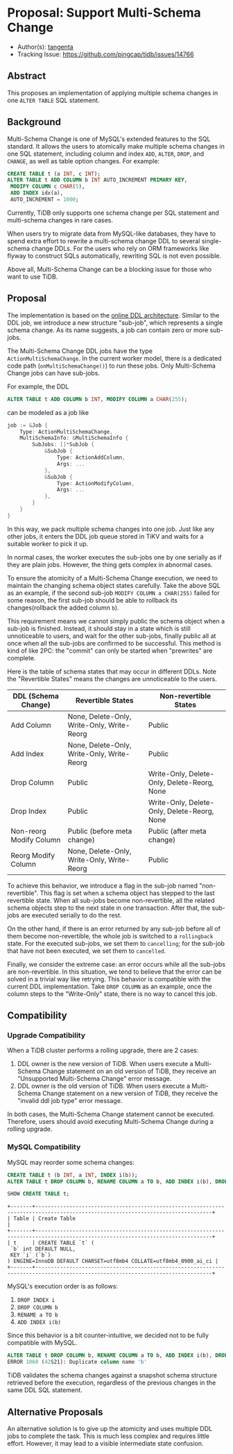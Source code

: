 # Proposal: Support Multi-Schema Change

- Author(s): [tangenta](https://github.com/tangenta)
- Tracking Issue: https://github.com/pingcap/tidb/issues/14766

## Abstract

This proposes an implementation of applying multiple schema changes in one `ALTER TABLE` SQL statement.

## Background

Multi-Schema Change is one of MySQL's extended features to the SQL standard. It allows the users to atomically make multiple schema changes in one SQL statement, including column and index `ADD`, `ALTER`, `DROP`, and `CHANGE`, as well as table option changes. For example:

```sql
CREATE TABLE t (a INT, c INT);
ALTER TABLE t ADD COLUMN b INT AUTO_INCREMENT PRIMARY KEY, 
 MODIFY COLUMN c CHAR(5),
 ADD INDEX idx(a),
 AUTO_INCREMENT = 1000;
```

Currently, TiDB only supports one schema change per SQL statement and multi-schema changes in rare cases.

When users try to migrate data from MySQL-like databases, they have to spend extra effort to rewrite a multi-schema change DDL to several single-schema change DDLs. For the users who rely on ORM frameworks like flyway to construct SQLs automatically, rewriting SQL is not even possible.

Above all, Multi-Schema Change can be a blocking issue for those who want to use TiDB.

## Proposal

The implementation is based on the [online DDL architecture](https://github.com/pingcap/tidb/blob/e0c461a84cf4ad55c7b51c3f9db7f7b9ba51bb62/docs/design/2018-10-08-online-DDL.md). Similar to the DDL job, we introduce a new structure "sub-job", which represents a single schema change. As its name suggests, a job can contain zero or more sub-jobs.

The Multi-Schema Change DDL jobs have the type `ActionMultiSchemaChange`. In the current worker model, there is a dedicated code path (`onMultiSchemaChange()`) to run these jobs. Only Multi-Schema Change jobs can have sub-jobs.

For example, the DDL

```SQL
ALTER TABLE t ADD COLUMN b INT, MODIFY COLUMN a CHAR(255);
```

can be modeled as a job like

```go
job := &Job {
    Type: ActionMultiSchemaChange,
    MultiSchemaInfo: &MultiSchemaInfo {
        SubJobs: []*SubJob {
            &SubJob {
                Type: ActionAddColumn,
                Args: ...
            },
            &SubJob {
                Type: ActionModifyColumn,
                Args: ...
            },
        }
    } 
}
```

In this way, we pack multiple schema changes into one job. Just like any other jobs, it enters the DDL job queue stored in TiKV and waits for a suitable worker to pick it up.

In normal cases, the worker executes the sub-jobs one by one serially as if they are plain jobs. However, the thing gets complex in abnormal cases.

To ensure the atomicity of a Multi-Schema Change execution, we need to maintain the changing schema object states carefully. Take the above SQL as an example, if the second sub-job `MODIFY COLUMN a CHAR(255)` failed for some reason, the first sub-job should be able to rollback its changes(rollback the added column `b`).

This requirement means we cannot simply public the schema object when a sub-job is finished. Instead, it should stay in a state which is still unnoticeable to users, and wait for the other sub-jobs, finally public all at once when all the sub-jobs are confirmed to be successful. This method is kind of like 2PC: the "commit" can only be started when "prewrites" are complete.

Here is the table of schema states that may occur in different DDLs. Note the "Revertible States" means the changes are unnoticeable to the users.

| DDL (Schema Change)     | Revertible States                          | Non-revertible States                       |
|-------------------------|--------------------------------------------|---------------------------------------------|
| Add Column              | None, Delete-Only, Write-Only, Write-Reorg | Public                                      |
| Add Index               | None, Delete-Only, Write-Only, Write-Reorg | Public                                      |
| Drop Column             | Public                                     | Write-Only, Delete-Only, Delete-Reorg, None |
| Drop Index              | Public                                     | Write-Only, Delete-Only, Delete-Reorg, None |
| Non-reorg Modify Column | Public (before meta change)                | Public (after meta change)                  |
| Reorg Modify Column     | None, Delete-Only, Write-Only, Write-Reorg | Public                                      |

To achieve this behavior, we introduce a flag in the sub-job named "non-revertible". This flag is set when a schema object has stepped to the last revertible state. When all sub-jobs become non-revertible, all the related schema objects step to the next state in one transaction. After that, the sub-jobs are executed serially to do the rest.

On the other hand, if there is an error returned by any sub-job before all of them become non-revertible, the whole job is switched to a `rollingback` state. For the executed sub-jobs, we set them to `cancelling`; for the sub-job that have not been executed, we set them to `cancelled`.

Finally, we consider the extreme case: an error occurs while all the sub-jobs are non-revertible. In this situation, we tend to believe that the error can be solved in a trivial way like retrying. This behavior is compatible with the current DDL implementation. Take `DROP COLUMN` as an example, once the column steps to the "Write-Only" state, there is no way to cancel this job.

## Compatibility

### Upgrade Compatibility

When a TiDB cluster performs a rolling upgrade, there are 2 cases:

1. DDL owner is the new version of TiDB. When users execute a Multi-Schema Change statement on an old version of TiDB, they receive an "Unsupported Multi-Schema Change" error message.
2. DDL owner is the old version of TiDB. When users execute a Multi-Schema Change statement on a new version of TiDB, they receive the "invalid ddl job type" error message.

In both cases, the Multi-Schema Change statement cannot be executed. Therefore, users should avoid executing Multi-Schema Change during a rolling upgrade.

### MySQL Compatibility

MySQL may reorder some schema changes:

```SQL
CREATE TABLE t (b INT, a INT, INDEX i(b));
ALTER TABLE t DROP COLUMN b, RENAME COLUMN a TO b, ADD INDEX i(b), DROP INDEX i; -- success!

SHOW CREATE TABLE t;
```

```console
+-------+-------------------------------------------------------------------------------------------------------------------------------+
| Table | Create Table                                                                                                                  |
+-------+-------------------------------------------------------------------------------------------------------------------------------+
| t     | CREATE TABLE `t` (
 `b` int DEFAULT NULL,
 KEY `i` (`b`)
) ENGINE=InnoDB DEFAULT CHARSET=utf8mb4 COLLATE=utf8mb4_0900_ai_ci |
+-------+-------------------------------------------------------------------------------------------------------------------------------+
```

MySQL's execution order is as follows:

1. `DROP INDEX i`
2. `DROP COLUMN b`
3. `RENAME a TO b`
4. `ADD INDEX i(b)`


Since this behavior is a bit counter-intuitive, we decided not to be fully compatible with MySQL.

```SQL
ALTER TABLE t DROP COLUMN b, RENAME COLUMN a TO b, ADD INDEX i(b), DROP INDEX i;
ERROR 1060 (42S21): Duplicate column name 'b'
```

TiDB validates the schema changes against a snapshot schema structure retrieved before the execution, regardless of the previous changes in the same DDL SQL statement.

## Alternative Proposals

An alternative solution is to give up the atomicity and uses multiple DDL jobs to complete the task. This is much less complex and requires little effort. However, it may lead to a visible intermediate state confusion.
